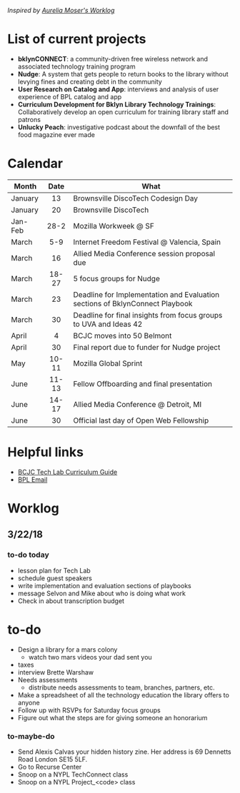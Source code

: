 _Inspired by [Aurelia Moser's Worklog](https://github.com/auremoser/mozsci/blob/master/log/worklog.md)_

# List of current projects 
- **bklynCONNECT**: a community-driven free wireless network and associated technology training program
- **Nudge**: A system that gets people to return books to the library without levying fines and creating debt in the community
- **User Research on Catalog and App**: interviews and analysis of user experience of BPL catalog and app
- **Curriculum Development for Bklyn Library Technology Trainings**: Collaboratively develop an open curriculum for training library staff and patrons
- **Unlucky Peach**: investigative podcast about the downfall of the best food magazine ever made

# Calendar
| Month		| Date 	| What |
| --------- | :---: | -----|
| January 	| 13	| Brownsville DiscoTech Codesign Day |
| January	| 20	| Brownsville DiscoTech |
| Jan-Feb	| 28-2	| Mozilla Workweek @ SF |
| March		| 5-9	| Internet Freedom Festival @ Valencia, Spain |
| March 	| 16	| Allied Media Conference session proposal due |
| March		| 18-27	| 5 focus groups for Nudge |
| March		| 23	| Deadline for Implementation and Evaluation sections of BklynConnect Playbook |
| March		| 30	| Deadline for final insights from focus groups to UVA and Ideas 42 |
| April		| 4		| BCJC moves into 50 Belmont |
| April		| 30	| Final report due to funder for Nudge project |
| May		| 10-11	| Mozilla Global Sprint |
| June		| 11-13	| Fellow Offboarding and final presentation |
| June		| 14-17	| Allied Media Conference @ Detroit, MI |
| June		| 30	| Official last day of Open Web Fellowship |

# Helpful links
- [BCJC Tech Lab Curriculum Guide](https://docs.google.com/document/d/1sZLhq8VYMmUQGTuuZ0I7k-LEnMXuVUUwcUOOeXRQPus/edit?usp=sharing)
- [BPL Email](https://owa.bklynlibrary.org/owa/#)

# Worklog

## 3/22/18

### to-do today
- lesson plan for Tech Lab
- schedule guest speakers
- write implementation and evaluation sections of playbooks
- message Selvon and Mike about who is doing what work
- Check in about transcription budget

# to-do
- Design a library for a mars colony
	- watch two mars videos your dad sent you
- taxes
- interview Brette Warshaw
- Needs assessments
	- distribute needs assessments to team, branches, partners, etc.
- Make a spreadsheet of all the technology education the library offers to anyone
- Follow up with RSVPs for Saturday focus groups
- Figure out what the steps are for giving someone an honorarium

### to-maybe-do
- Send Alexis Calvas your hidden history zine. Her address is 69 Dennetts Road London SE15 5LF. 
- Go to Recurse Center
- Snoop on a NYPL TechConnect class
- Snoop on a NYPL Project_\<code\> class
